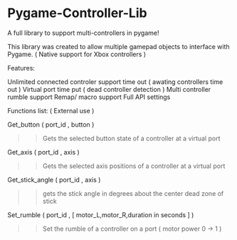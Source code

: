# Pygame-Controller-Lib
A full library to support multi-controllers in pygame!

This library was created to allow multiple gamepad objects to interface with Pygame. 
( Native support for Xbox controllers ) 



Features:

Unlimited connected controler support 
time out                              ( awating controllers time out )
Virtual port time put                 ( dead controller detection )
Multi controller rumble support 
Remap/ macro support
Full API settings 



Functions list: ( External use ) 

Get_button          (      port_id   ,   button   )                                     
>> Gets the selected button state of a controller at a virtual port

Get_axis            (      port_id   ,   axis     )                                     
>> Gets the selected axis positions of a controller at a virtual port  

Get_stick_angle     (      port_id   ,   axis     )                                     
>> gets the stick angle in degrees about the center dead zone of stick 

Set_rumble          (      port_id   ,   [ motor_L,motor_R,duration in seconds  ] )     
>> Set the rumble of a controller on a port ( motor power 0 -> 1 )




